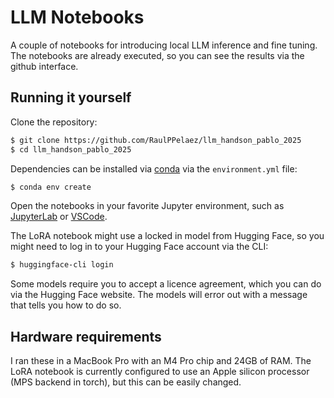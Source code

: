 # LLM Notebooks

A couple of notebooks for introducing local LLM inference and fine tuning.
The notebooks are already executed, so you can see the results via the github interface.

## Running it yourself

Clone the repository:
```bash
$ git clone https://github.com/RaulPPelaez/llm_handson_pablo_2025
$ cd llm_handson_pablo_2025
```
Dependencies can be installed via [conda](github.com/conda-forge/miniforge) via the `environment.yml` file:

```bash
$ conda env create 
```

Open the notebooks in your favorite Jupyter environment, such as [JupyterLab](https://jupyterlab.readthedocs.io/en/stable/) or [VSCode](https://code.visualstudio.com/docs/datascience/jupyter-notebooks).

The LoRA notebook might use a locked in model from Hugging Face, so you might need to log in to your Hugging Face account via the CLI:
```bash
$ huggingface-cli login
```
Some models require you to accept a licence agreement, which you can do via the Hugging Face website. The models will error out with a message that tells you how to do so.

## Hardware requirements

I ran these in a MacBook Pro with an M4 Pro chip and 24GB of RAM.
The LoRA notebook is currently configured to use an Apple silicon processor (MPS backend in torch), but this can be easily changed.
